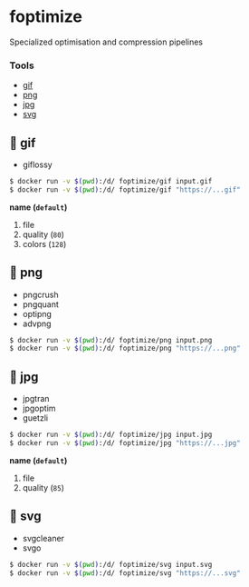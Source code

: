 # foptimize
Specialized optimisation and compression pipelines

### Tools
- [gif](#gif)
- [png](#png)
- [jpg](#jpg)
- [svg](#svg)

## :whale: gif
- giflossy

```bash
$ docker run -v $(pwd):/d/ foptimize/gif input.gif
$ docker run -v $(pwd):/d/ foptimize/gif "https://...gif"
```
**name (`default`)**
1. file
2. quality (`80`)
3. colors (`128`)

<Asciinema id="le6xZKz4DHK3cLQX0x5ymR8bJ"/>

## :whale: png
- pngcrush 
- pngquant
- optipng
- advpng

```bash
$ docker run -v $(pwd):/d/ foptimize/png input.png
$ docker run -v $(pwd):/d/ foptimize/png "https://...png"
```
<Asciinema id="PEIe959sirjcn92xGbyF8hyvR"/>

## :whale: jpg
- jpgtran
- jpgoptim
- guetzli

```bash
$ docker run -v $(pwd):/d/ foptimize/jpg input.jpg
$ docker run -v $(pwd):/d/ foptimize/jpg "https://...jpg"
```
**name (`default`)**
1. file
2. quality (`85`)

<Asciinema id="PilzrrZesuDBvjen4ycEbwulY"/>

## :whale: svg
- svgcleaner
- svgo

```bash
$ docker run -v $(pwd):/d/ foptimize/svg input.svg
$ docker run -v $(pwd):/d/ foptimize/svg "https://...svg"
```

<Asciinema id="3iRRUqnxFNf9a5xEDI9KtxpyG"/>
